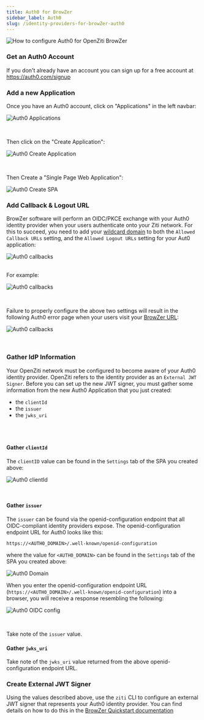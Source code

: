 ```yaml
---
title: Auth0 for BrowZer
sidebar_label: Auth0
slug: /identity-providers-for-browZer-auth0
---
```


<head>
  <title>Auth0 for OpenZiti BrowZer</title>
  <meta
    name="description"
    content="How to configure Auth0 for OpenZiti BrowZer."
  />
</head>

<p maxWidth="20%">

![How to configure Auth0 for OpenZiti BrowZer](/icons/logo-auth0.svg)

</p>

### Get an Auth0 Account

If you don't already have an account you can sign up for a free account at https://auth0.com/signup

### Add a new Application

Once you have an Auth0 account, click on "Applications" in the left navbar:

<p align="center">

![Auth0 Applications](/img/auth0-apps.jpg)

</p>
<br/>

Then click on the "Create Application":

<p align="center">

![Auth0 Create Application](/img/auth0-apps-create.jpg)

</p>
<br/>

Then Create a "Single Page Web Application":

<p align="center">

![Auth0 Create SPA](/img/auth0-spa.jpg)

</p>

### Add Callback & Logout URL

BrowZer software will perform an OIDC/PKCE exchange with your Auth0 identity provider when your users authenticate onto your Ziti network. For this to succeed, you need to add your [wildcard domain](/docs/learn/quickstarts/browzer/example/#get-a-wildcard-certificate) to both the `Allowed Callback URLs` setting, and the `Allowed Logout URLs` setting for your Aut0 application:

<p align="center">

![Auth0 callbacks](/img/auth0-callbacks.jpg)

</p>
<br/>
For example:
<p align="center">

![Auth0 callbacks](/img/auth0-callbacks-2.jpg)

</p>
<br/>

Failure to properly configure the above two settings will result in the following Auth0 error page when your users visit your 
[BrowZer URL](/docs/learn/quickstarts/browzer/example/#get-a-wildcard-certificate):

<p align="center">

![Auth0 callbacks](/img/auth0-callbacks-error.jpg)

</p>
<br/>

### Gather IdP Information

Your OpenZiti network must be configured to become aware of your Auth0 identity provider.  OpenZiti refers to the identity provider as an `External JWT Signer`.  Before you can set up the new JWT signer, you must gather some information from the new Auth0 Application that you just created:
- the `clientId`
- the `issuer`
- the `jwks_uri`
<br/>
<br/>

#### Gather `clientId`

The `clientID` value can be found in the `Settings` tab of the SPA you created above:

<p align="center">

![Auth0 clientId](/img/auth0-clientId.jpg)

</p>
<br/>

#### Gather `issuer`

The `issuer` can be found via the openid-configuration endpoint that all OIDC-compliant identity providers expose.  The openid-configuration endpoint URL for Auth0 looks like this:

<p align="center">

`https://<AUTH0_DOMAIN>/.well-known/openid-configuration`

</p>

where the value for `<AUTH0_DOMAIN>` can be found in the `Settings` tab of the SPA you created above:

<p align="center">

![Auth0 Domain](/img/auth0-domain.jpg)

</p>

When you enter the openid-configuration endpoint URL (`https://<AUTH0_DOMAIN>/.well-known/openid-configuration`) into a browser, you will receive a response resembling the following:

<p align="center">

![Auth0 OIDC config](/img/auth0-oidc-config.jpg)

</p>
<br/>

Take note of the `issuer` value.
<br/>


#### Gather `jwks_uri`
Take note of the `jwks_uri` value returned from the above openid-configuration endpoint URL.
<br/>

### Create External JWT Signer
Using the values described above, use the `ziti` CLI to configure an external JWT signer that represents your Auth0 identity provider.  You can find details on how to do this in the [BrowZer Quickstart documentation](/docs/learn/quickstarts/browzer/)

